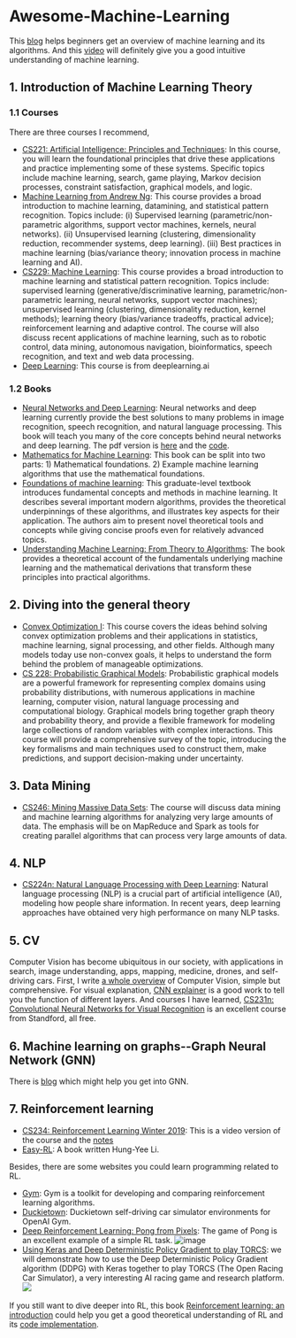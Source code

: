 # Awesome-Machine-Learning
This [blog](https://github.com/Billy1900/Awesome-Machine-Learning/blob/main/Overview-of-ML/overview-ML.md) helps beginners get an overview of machine learning and its algorithms. And this [video](https://youtu.be/aircAruvnKk) will definitely give you a good intuitive understanding of machine learning.


## 1. Introduction of Machine Learning Theory
### 1.1 Courses
There are three courses I recommend,
- [CS221: Artificial Intelligence: Principles and Techniques](https://stanford-cs221.github.io/spring2020/): In this course, you will learn the foundational principles that drive these applications and practice implementing some of these systems. Specific topics include machine learning, search, game playing, Markov decision processes, constraint satisfaction, graphical models, and logic.
- [Machine Learning from Andrew Ng](https://www.coursera.org/learn/machine-learning): This course provides a broad introduction to machine learning, datamining, and statistical pattern recognition. Topics include: (i) Supervised learning (parametric/non-parametric algorithms, support vector machines, kernels, neural networks). (ii) Unsupervised learning (clustering, dimensionality reduction, recommender systems, deep learning). (iii) Best practices in machine learning (bias/variance theory; innovation process in machine learning and AI). 
- [CS229: Machine Learning](http://cs229.stanford.edu/): This course provides a broad introduction to machine learning and statistical pattern recognition. Topics include: supervised learning (generative/discriminative learning, parametric/non-parametric learning, neural networks, support vector machines); unsupervised learning (clustering, dimensionality reduction, kernel methods); learning theory (bias/variance tradeoffs, practical advice); reinforcement learning and adaptive control. The course will also discuss recent applications of machine learning, such as to robotic control, data mining, autonomous navigation, bioinformatics, speech recognition, and text and web data processing.
- [Deep Learning](https://www.deeplearning.ai/deep-learning-specialization/): This course is from deeplearning.ai
### 1.2 Books
- [Neural Networks and Deep Learning](http://neuralnetworksanddeeplearning.com/): Neural networks and deep learning currently provide the best solutions to many problems in image recognition, speech recognition, and natural language processing. This book will teach you many of the core concepts behind neural networks and deep learning. The pdf version is [here](https://static.latexstudio.net/article/2018/0912/neuralnetworksanddeeplearning.pdf) and the [code](https://github.com/MichalDanielDobrzanski/DeepLearningPython35).
- [Mathematics for Machine Learning](https://mml-book.github.io/): This book can be split into two parts: 1) Mathematical foundations. 2) Example machine learning algorithms that use the mathematical foundations.
- [Foundations of machine learning](https://cs.nyu.edu/~mohri/mlbook/): This graduate-level textbook introduces fundamental concepts and methods in machine learning. It describes several important modern algorithms, provides the theoretical underpinnings of these algorithms, and illustrates key aspects for their application. The authors aim to present novel theoretical tools and concepts while giving concise proofs even for relatively advanced topics.
- [Understanding Machine Learning: From Theory to Algorithms](https://www.cs.huji.ac.il/~shais/UnderstandingMachineLearning/): The book provides a theoretical account of the fundamentals underlying machine learning and the mathematical derivations that transform these principles into practical algorithms.

## 2. Diving into the general theory
- [Convex Optimization I](https://web.stanford.edu/~boyd/cvxbook/): This course covers the ideas behind solving convex optimization problems and their applications in statistics, machine learning, signal processing, and other fields. Although many models today use non-convex goals, it helps to understand the form behind the problem of manageable optimizations.
- [CS 228: Probabilistic Graphical Models](https://cs.stanford.edu/~ermon/cs228/index.html): Probabilistic graphical models are a powerful framework for representing complex domains using probability distributions, with numerous applications in machine learning, computer vision, natural language processing and computational biology. Graphical models bring together graph theory and probability theory, and provide a flexible framework for modeling large collections of random variables with complex interactions. This course will provide a comprehensive survey of the topic, introducing the key formalisms and main techniques used to construct them, make predictions, and support decision-making under uncertainty.

## 3. Data Mining
- [CS246: Mining Massive Data Sets](http://web.stanford.edu/class/cs246/): The course will discuss data mining and machine learning algorithms for analyzing very large amounts of data. The emphasis will be on MapReduce and Spark as tools for creating parallel algorithms that can process very large amounts of data.

## 4. NLP
- [CS224n: Natural Language Processing with Deep Learning](http://web.stanford.edu/class/cs224n/): Natural language processing (NLP) is a crucial part of artificial intelligence (AI), modeling how people share information. In recent years, deep learning approaches have obtained very high performance on many NLP tasks.

## 5. CV
Computer Vision has become ubiquitous in our society, with applications in search, image understanding, apps, mapping, medicine, drones, and self-driving cars. First, I write [a whole overview](CV/readme.md) of Computer Vision, simple but comprehensive. For visual explanation, [CNN explainer](https://github.com/poloclub/cnn-explainer) is a good work to tell you the function of different layers. And courses I have learned, [CS231n: Convolutional Neural Networks for Visual Recognition](http://cs231n.stanford.edu/) is an excellent course from Standford, all free.

## 6. Machine learning on graphs--Graph Neural Network (GNN)
There is [blog](https://github.com/Billy1900/GNN-Learning-and-Integration) which might help you get into GNN.

## 7. Reinforcement learning
- [CS234: Reinforcement Learning Winter 2019](https://www.youtube.com/playlist?list=PLoROMvodv4rOSOPzutgyCTapiGlY2Nd8u): This is a video version of the course and the [notes](https://github.com/tallamjr/stanford-cs234)
- [Easy-RL](https://datawhalechina.github.io/easy-rl/#/): A book written Hung-Yee Li.

Besides, there are some websites you could learn programming related to RL.
- [Gym](https://gym.openai.com/): Gym is a toolkit for developing and comparing reinforcement learning algorithms. 
- [Duckietown](https://github.com/duckietown/gym-duckietown): Duckietown self-driving car simulator environments for OpenAI Gym.
- [Deep Reinforcement Learning: Pong from Pixels](http://karpathy.github.io/2016/05/31/rl/): The game of Pong is an excellent example of a simple RL task.
![image](http://karpathy.github.io/assets/rl/pong.gif)
- [Using Keras and Deep Deterministic Policy Gradient to play TORCS](https://yanpanlau.github.io/2016/10/11/Torcs-Keras.html): we will demonstrate how to use the Deep Deterministic Policy Gradient algorithm (DDPG) with Keras together to play TORCS (The Open Racing Car Simulator), a very interesting AI racing game and research platform.
[![](https://res.cloudinary.com/marcomontalbano/image/upload/v1609914917/video_to_markdown/images/youtube--4hoLGtnK_3U-c05b58ac6eb4c4700831b2b3070cd403.jpg)](https://youtu.be/4hoLGtnK_3U "")

If you still want to dive deeper into RL, this book [Reinforcement learning: an introduction](https://web.stanford.edu/class/psych209/Readings/SuttonBartoIPRLBook2ndEd.pdf) could help you get a good theoretical understanding of RL and its [code implementation](https://github.com/ShangtongZhang/reinforcement-learning-an-introduction).
